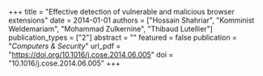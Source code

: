 +++
title = "Effective detection of vulnerable and malicious browser extensions"
date = 2014-01-01
authors = ["Hossain Shahriar", "Komminist Weldemariam", "Mohammad Zulkernine", "Thibaud Lutellier"]
publication_types = ["2"]
abstract = ""
featured = false
publication = "*Computers & Security*"
url_pdf = "https://doi.org/10.1016/j.cose.2014.06.005"
doi = "10.1016/j.cose.2014.06.005"
+++

